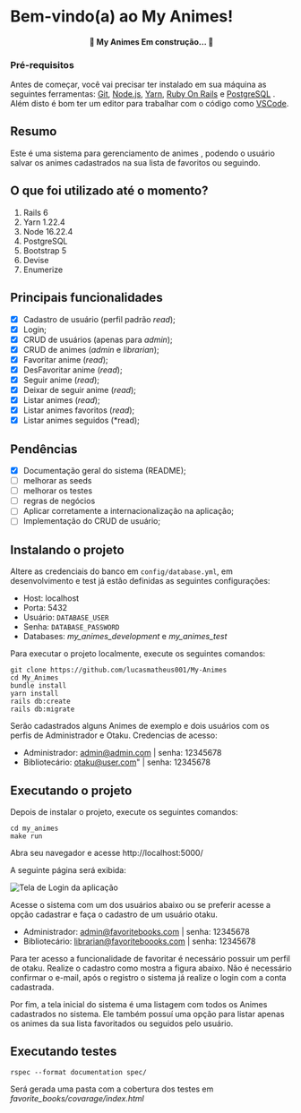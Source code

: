 # Bem-vindo(a) ao My Animes!

<h4 align="center"> 🚧 My Animes Em construção... 🚧 </h4>

### Pré-requisitos 

Antes de começar, você vai precisar ter instalado em sua máquina as seguintes ferramentas: [Git](https://git-scm.com), [Node.js](https://nodejs.org/en/), [Yarn](https://yarnpkg.com/), [Ruby On Rails](https://guides.rubyonrails.org/getting_started.html) e [PostgreSQL](https://www.postgresql.org/) . Além disto é bom ter um editor para trabalhar com o código como [VSCode](https://code.visualstudio.com/).

## Resumo

Este é uma sistema para gerenciamento de animes , podendo o usuário salvar os animes cadastrados na sua lista de favoritos ou seguindo.

## O que foi utilizado até o momento?

 1. Rails 6
 2. Yarn 1.22.4
 3. Node 16.22.4
 4. PostgreSQL
 5. Bootstrap 5
 6. Devise
 7. Enumerize
 
## Principais funcionalidades

 - [x] Cadastro de usuário (perfil padrão *read*);
 - [x] Login;
 - [x] CRUD de usuários (apenas para *admin*);
 - [x] CRUD de animes (*admin* e *librarian*);
 - [x] Favoritar anime (*read*);
 - [x] DesFavoritar anime (*read*);
 - [x] Seguir anime (*read*);
 - [x] Deixar de seguir anime (*read*);
 - [x] Listar animes (*read*);
 - [x] Listar animes favoritos (*read*);
 - [x] Listar animes seguidos (*read);

## Pendências

 - [x] Documentação geral do sistema (README);
 - [ ] melhorar as seeds
 - [ ] melhorar os testes
 - [ ] regras de negócios
 - [ ] Aplicar corretamente a internacionalização na aplicação;
 - [ ] Implementação do CRUD de usuário;

## Instalando o projeto

Altere as credenciais do banco em `config/database.yml`, em desenvolvimento e test já estão definidas as seguintes configurações:

 - Host: localhost
 - Porta: 5432
 - Usuário: `DATABASE_USER`
 - Senha: `DATABASE_PASSWORD`
 - Databases: *my_animes_development* e *my_animes_test*

Para executar o projeto localmente, execute os seguintes comandos:

    git clone https://github.com/lucasmatheus001/My-Animes
    cd My_Animes
    bundle install
    yarn install
    rails db:create
    rails db:migrate

Serão cadastrados alguns Animes de exemplo e dois usuários com os perfis de Administrador e Otaku. Credencias de acesso:

 - Administrador: admin@admin.com | senha: 12345678
 - Bibliotecário: otaku@user.com" | senha: 12345678

## Executando o projeto
Depois de instalar o projeto, execute os seguintes comandos:

    cd my_animes
    make run

Abra seu navegador e acesse http://localhost:5000/

A seguinte página será exibida:

![Tela de Login da aplicação](https://i.imgur.com/Q4emWQf.png)

Acesse o sistema com um dos usuários abaixo ou se preferir acesse a opção cadastrar e faça o cadastro de um usuário otaku.
 - Administrador: admin@favoritebooks.com | senha: 12345678
 - Bibliotecário: librarian@favoriteboooks.com | senha: 12345678
 
 Para ter acesso a funcionalidade de favoritar é necessário possuir um perfil de otaku. Realize o cadastro como mostra a figura abaixo. Não é necessário confirmar o e-mail, após o registro o sistema já realize o login com a conta cadastrada.
 
Por fim, a tela inicial do sistema é uma listagem com todos os Animes cadastrados no sistema. Ele também possuí uma opção para listar apenas os animes da sua lista favoritados ou seguidos pelo usuário.



## Executando testes

    rspec --format documentation spec/
Será gerada uma pasta com a cobertura dos testes em *favorite_books/covarage/index.html*

